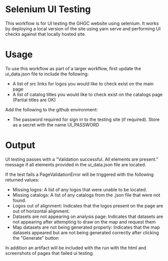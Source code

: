 # Selenium UI Testing

This workflow is for UI testing the GHGC website using selenium. It works by deploying a local version of the site using yarn serve and performing UI checks against that locally hosted site.

# Usage

To use this workflow as part of a larger workflow, first update the ui_data.json file to include the following:

- A list of src links for logos you would like to check exist on the main page
- A list of catalog titles you would like to check exist on the catalogs page (Partial titles are OK)

Add the following to the github environment:
- The password required for sign in to the testing site (if required). Store as a secret with the name UI_PASSWORD

# Output

UI testing passes with a "Validation successful. All elements are present." message if all elements provided in the ui_data.json file are located.

If the test fails a PageValidationError will be triggered with the following returned values:

- Missing logos: A list of any logos that were unable to be located.
- Missing catalogs: A list of any catalogs from the .json file that were not found.
- Logos out of alignment: Indicates that the logos present on the page are out of horizontal alignment.
- Datasets are not appearing on analysis page: Indicates that datasets are not appearing after attempting to draw on the map and request them
- Map datasets are not being generated properly: Indicates that the map datasets appeared but are not being generated correctly after clicking the "Generate" button

In addition an artifact will be included with the run with the html and screenshots of pages that failed ui testing.